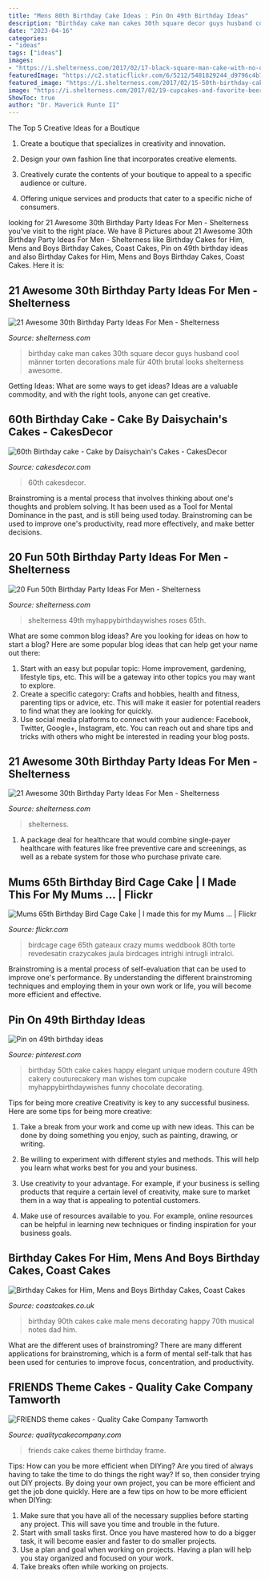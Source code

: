 ```yaml
---
title: "Mens 80th Birthday Cake Ideas : Pin On 49th Birthday Ideas"
description: "Birthday cake man cakes 30th square decor guys husband cool männer torten decorations male für 40th brutal looks shelterness awesome"
date: "2023-04-16"
categories:
- "ideas"
tags: ["ideas"]
images:
- "https://i.shelterness.com/2017/02/17-black-square-man-cake-with-no-other-decor-looks-brutal.jpg"
featuredImage: "https://c2.staticflickr.com/6/5212/5481829244_d9796c4b74_b.jpg"
featured_image: "https://i.shelterness.com/2017/02/15-50th-birthday-cake-vintage-dude-for-a-man.jpg"
image: "https://i.shelterness.com/2017/02/19-cupcakes-and-favorite-beer-instead-of-a-birthday-cake.jpg"
ShowToc: true
author: "Dr. Maverick Runte II"
---
```



The Top 5 Creative Ideas for a Boutique
1. Create a boutique that specializes in creativity and innovation.
2. Design your own fashion line that incorporates creative elements.

3. Creatively curate the contents of your boutique to appeal to a specific audience or culture.

4. Offering unique services and products that cater to a specific niche of consumers.


	

		
looking for 21 Awesome 30th Birthday Party Ideas For Men - Shelterness you've visit to the right place. We have 8 Pictures about 21 Awesome 30th Birthday Party Ideas For Men - Shelterness like Birthday Cakes for Him, Mens and Boys Birthday Cakes, Coast Cakes, Pin on 49th birthday ideas and also Birthday Cakes for Him, Mens and Boys Birthday Cakes, Coast Cakes. Here it is:
		
    
## 21 Awesome 30th Birthday Party Ideas For Men - Shelterness

<img loading=lazy src="https://i.shelterness.com/2017/02/17-black-square-man-cake-with-no-other-decor-looks-brutal.jpg" onerror="this.onerror=null;this.src='https://tse3.mm.bing.net/th?id=OIP.3nL3OXc9WKlTX0ZzILFXPAHaIQ&amp;pid=15.1';" alt="21 Awesome 30th Birthday Party Ideas For Men - Shelterness">

_Source: shelterness.com_

>birthday cake man cakes 30th square decor guys husband cool männer torten decorations male für 40th brutal looks shelterness awesome. 

	

Getting Ideas: What are some ways to get ideas?
Ideas are a valuable commodity, and with the right tools, anyone can get creative.

    
## 60th Birthday Cake - Cake By Daisychain&#039;s Cakes - CakesDecor

<img loading=lazy src="https://pic.cakesdecor.com/m/fj9zdhatjfyie8qk2dse.jpg" onerror="this.onerror=null;this.src='https://tse2.mm.bing.net/th?id=OIP.bd9PEhEwoBadZTdeMx54jAHaJ3&amp;pid=15.1';" alt="60th Birthday cake - Cake by Daisychain&#039;s Cakes - CakesDecor">

_Source: cakesdecor.com_

>60th cakesdecor. 

	

Brainstroming is a mental process that involves thinking about one's thoughts and problem solving. It has been used as a Tool for Mental Dominance in the past, and is still being used today. Brainstroming can be used to improve one's productivity, read more effectively, and make better decisions.

    
## 20 Fun 50th Birthday Party Ideas For Men - Shelterness

<img loading=lazy src="https://i.shelterness.com/2017/02/15-50th-birthday-cake-vintage-dude-for-a-man.jpg" onerror="this.onerror=null;this.src='https://tse4.mm.bing.net/th?id=OIP.vYP4U5uZzJqbsIBEFSXSXAHaJ4&amp;pid=15.1';" alt="20 Fun 50th Birthday Party Ideas For Men - Shelterness">

_Source: shelterness.com_

>shelterness 49th myhappybirthdaywishes roses 65th. 

	

What are some common blog ideas?
Are you looking for ideas on how to start a blog? Here are some popular blog ideas that can help get your name out there: 
1. Start with an easy but popular topic: Home improvement, gardening, lifestyle tips, etc. This will be a gateway into other topics you may want to explore.
2. Create a specific category: Crafts and hobbies, health and fitness, parenting tips or advice, etc. This will make it easier for potential readers to find what they are looking for quickly.
3. Use social media platforms to connect with your audience: Facebook, Twitter, Google+, Instagram, etc. You can reach out and share tips and tricks with others who might be interested in reading your blog posts.

    
## 21 Awesome 30th Birthday Party Ideas For Men - Shelterness

<img loading=lazy src="https://i.shelterness.com/2017/02/19-cupcakes-and-favorite-beer-instead-of-a-birthday-cake.jpg" onerror="this.onerror=null;this.src='https://tse3.mm.bing.net/th?id=OIP.J8x-agjspB3_SHws4XPtYwHaKf&amp;pid=15.1';" alt="21 Awesome 30th Birthday Party Ideas For Men - Shelterness">

_Source: shelterness.com_

>shelterness. 

	

1) A package deal for healthcare that would combine single-payer healthcare with features like free preventive care and screenings, as well as a rebate system for those who purchase private care.

    
## Mums 65th Birthday Bird Cage Cake | I Made This For My Mums … | Flickr

<img loading=lazy src="https://c2.staticflickr.com/6/5212/5481829244_d9796c4b74_b.jpg" onerror="this.onerror=null;this.src='https://tse3.mm.bing.net/th?id=OIP.Ad02wYZjuebyjzuZyRJ6tgHaJ4&amp;pid=15.1';" alt="Mums 65th Birthday Bird Cage Cake | I made this for my Mums … | Flickr">

_Source: flickr.com_

>birdcage cage 65th gateaux crazy mums weddbook 80th torte revedesatin crazycakes jaula birdcages intrighi intrugli intralci. 

	

Brainstroming is a mental process of self-evaluation that can be used to improve one's performance. By understanding the different brainstroming techniques and employing them in your own work or life, you will become more efficient and effective.

    
## Pin On 49th Birthday Ideas

<img loading=lazy src="https://i.pinimg.com/736x/60/ee/a8/60eea8aa6c207abfdcc5eafeda31a401--th-birthday-cakes-for-men-birthday-ideas.jpg" onerror="this.onerror=null;this.src='https://tse3.mm.bing.net/th?id=OIP.hEPLWx2pl0zL8_2Cn07FDwHaLH&amp;pid=15.1';" alt="Pin on 49th birthday ideas">

_Source: pinterest.com_

>birthday 50th cake cakes happy elegant unique modern couture 49th cakery couturecakery man wishes tom cupcake myhappybirthdaywishes funny chocolate decorating. 

	

Tips for being more creative
Creativity is key to any successful business. Here are some tips for being more creative:
1. Take a break from your work and come up with new ideas. This can be done by doing something you enjoy, such as painting, drawing, or writing.

2. Be willing to experiment with different styles and methods. This will help you learn what works best for you and your business.

3. Use creativity to your advantage. For example, if your business is selling products that require a certain level of creativity, make sure to market them in a way that is appealing to potential customers.

4. Make use of resources available to you. For example, online resources can be helpful in learning new techniques or finding inspiration for your business goals.


    
## Birthday Cakes For Him, Mens And Boys Birthday Cakes, Coast Cakes

<img loading=lazy src="https://coastcakes.co.uk/wp-content/uploads/2013/11/Picture-35774s.jpg" onerror="this.onerror=null;this.src='https://tse3.mm.bing.net/th?id=OIP.08GDLbaN217wDJU2zSEuxAHaKl&amp;pid=15.1';" alt="Birthday Cakes for Him, Mens and Boys Birthday Cakes, Coast Cakes">

_Source: coastcakes.co.uk_

>birthday 90th cakes cake male mens decorating happy 70th musical notes dad him. 

	

What are the different uses of brainstroming?
There are many different applications for brainstroming, which is a form of mental self-talk that has been used for centuries to improve focus, concentration, and productivity.

    
## FRIENDS Theme Cakes - Quality Cake Company Tamworth

<img loading=lazy src="https://w2d8a5y9.stackpathcdn.com/wp-content/uploads/2019/10/FRIENDS-frame.jpg" onerror="this.onerror=null;this.src='https://tse4.mm.bing.net/th?id=OIP.vEzxWizX7G0eLASB_iqTKgHaHa&amp;pid=15.1';" alt="FRIENDS theme cakes - Quality Cake Company Tamworth">

_Source: qualitycakecompany.com_

>friends cake cakes theme birthday frame. 

	

Tips: How can you be more efficient when DIYing?
Are you tired of always having to take the time to do things the right way? If so, then consider trying out DIY projects. By doing your own project, you can be more efficient and get the job done quickly. Here are a few tips on how to be more efficient when DIYing: 
1. Make sure that you have all of the necessary supplies before starting any project. This will save you time and trouble in the future.
2. Start with small tasks first. Once you have mastered how to do a bigger task, it will become easier and faster to do smaller projects. 
3. Use a plan and goal when working on projects. Having a plan will help you stay organized and focused on your work. 
4. Take breaks often while working on projects.

